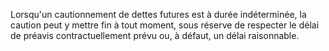 Lorsqu'un cautionnement de dettes futures est à durée indéterminée, la caution peut y mettre fin à tout moment, sous réserve de respecter le délai de préavis contractuellement prévu ou, à défaut, un délai raisonnable.
